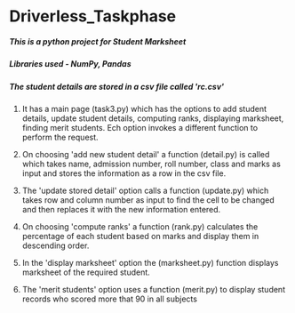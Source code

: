 # Driverless_Taskphase

##### This is a python project for Student Marksheet

##### Libraries used - NumPy, Pandas

##### The student details are stored in a csv file called 'rc.csv'

1. It has a main page (task3.py) which has the options to add student details, update student details, computing ranks, displaying marksheet, finding merit students. Ech option invokes a different function to perform the request.

2. On choosing 'add new student detail' a function (detail.py) is called which takes name, admission number, roll number, class and marks as input and stores the information as a row in the csv file.

3. The 'update stored detail' option calls a function (update.py) which takes row and column number as input to find the cell to be changed and then replaces it with the new information entered.

4. On choosing 'compute ranks' a function (rank.py) calculates the percentage of each student based on marks and display them in descending order.

5. In the 'display marksheet' option the (marksheet.py) function displays marksheet of the required student.

6. The 'merit students' option uses a function (merit.py) to display student records who scored more that 90 in all subjects
